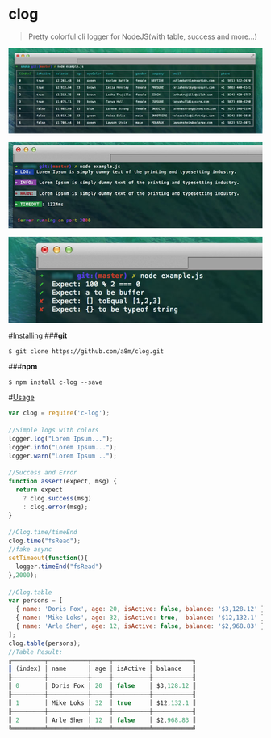 clog
====
> Pretty colorful cli logger for NodeJS(with table, success and more...) 

![Screenshot](https://raw.githubusercontent.com/a8m/clog/master/screenshot/table.jpg)

![Screenshot](https://raw.githubusercontent.com/a8m/clog/master/screenshot/logs.jpg)

![Screenshot](https://raw.githubusercontent.com/a8m/clog/master/screenshot/expections.jpg)

#[Installing](#installing)
###**git**
```
$ git clone https://github.com/a8m/clog.git
```
###**npm**
```
$ npm install c-log --save
```

#[Usage](#usage)
```js
var clog = require('c-log');

//Simple logs with colors
logger.log("Lorem Ipsum...");
logger.info("Lorem Ipsum...");
logger.warn("Lorem Ipsum ..");

//Success and Error
function assert(expect, msg) {
  return expect 
    ? clog.success(msg) 
    : clog.error(msg);
}

//Clog.time/timeEnd
clog.time("fsRead");
//fake async
setTimeout(function(){
  logger.timeEnd("fsRead")
},2000);

//Clog.table
var persons = [
  { name: 'Doris Fox', age: 20, isActive: false, balance: '$3,128.12' },
  { name: 'Mike Loks', age: 32, isActive: true,  balance: '$12,132.1' },
  { name: 'Arle Sher', age: 12, isActive: false, balance: '$2,968.83' }
];
clog.table(persons);
//Table Result:
╔═════════╤═══════════╤═════╤══════════╤═══════════╗
║ (index) │ name      │ age │ isActive │ balance   ║
╟─────────┼───────────┼─────┼──────────┼───────────╢
║ 0       │ Doris Fox │ 20  │ false    │ $3,128.12 ║
╟─────────┼───────────┼─────┼──────────┼───────────╢
║ 1       │ Mike Loks │ 32  │ true     │ $12,132.1 ║
╟─────────┼───────────┼─────┼──────────┼───────────╢
║ 2       │ Arle Sher │ 12  │ false    │ $2,968.83 ║
╚═════════╧═══════════╧═════╧══════════╧═══════════╝
```
